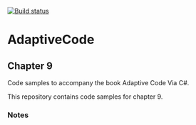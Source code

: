 [![Build status](https://ci.appveyor.com/api/projects/status/ixfhnhqxrcv3htg5?svg=true)](https://ci.appveyor.com/project/garymcleanhall/chapter9)

# AdaptiveCode
## Chapter 9

Code samples to accompany the book Adaptive Code Via C#.

This repository contains code samples for chapter 9.

### Notes

